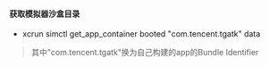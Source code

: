 #### 获取模拟器沙盒目录  
* xcrun simctl get_app_container booted "com.tencent.tgatk" data  
> 其中"com.tencent.tgatk"换为自己构建的app的Bundle Identifier
